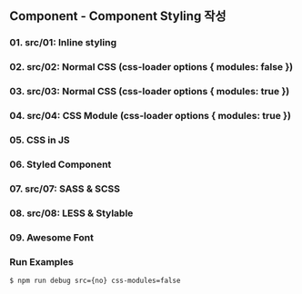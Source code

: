 ## Component - Component Styling 작성

### 01. src/01: Inline styling
### 02. src/02: Normal CSS (css-loader options { modules: false })
### 03. src/03: Normal CSS (css-loader options { modules: true })
### 04. src/04: CSS Module (css-loader options { modules: true })
### 05. CSS in JS 
### 06. Styled Component
### 07. src/07: SASS & SCSS
### 08. src/08: LESS & Stylable
### 09. Awesome Font

### Run Examples
```bash
$ npm run debug src={no} css-modules=false
```
